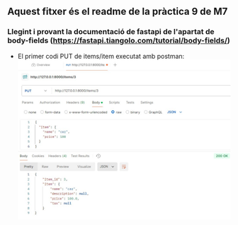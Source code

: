 ## Aquest fitxer és el readme de la pràctica 9 de M7

### Llegint i provant la documentació de fastapi de l'apartat de body-fields (https://fastapi.tiangolo.com/tutorial/body-fields/)

+ El primer codi PUT de items/item executat amb postman:
![execucio de PUT de items/item amb postman](put1.jpg)